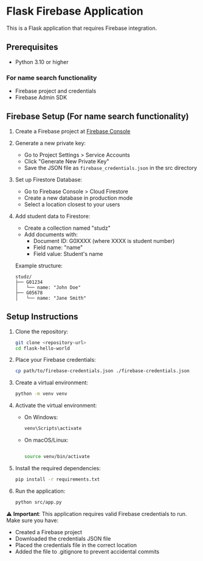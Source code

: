 # Flask Firebase Application

This is a Flask application that requires Firebase integration.

## Prerequisites

- Python 3.10 or higher

### For name search functionality

- Firebase project and credentials
- Firebase Admin SDK

## Firebase Setup (For name search functionality)

1. Create a Firebase project at [Firebase Console](https://console.firebase.google.com)
2. Generate a new private key:
   - Go to Project Settings > Service Accounts
   - Click "Generate New Private Key"
   - Save the JSON file as `firebase_credentials.json` in the src directory
3. Set up Firestore Database:
   - Go to Firebase Console > Cloud Firestore
   - Create a new database in production mode
   - Select a location closest to your users

4. Add student data to Firestore:
   - Create a collection named "studz"
   - Add documents with:
     - Document ID: G0XXXX (where XXXX is student number)
     - Field name: "name"
     - Field value: Student's name

   Example structure:

   ```plaintext
   studz/
   ├── G01234
   │   └── name: "John Doe"
   ├── G05678
   │   └── name: "Jane Smith"
   ```

## Setup Instructions

1. Clone the repository:

   ```bash
   git clone <repository-url>
   cd flask-hello-world
   ```

2. Place your Firebase credentials:

   ```bash
   cp path/to/firebase-credentials.json ./firebase-credentials.json
   ```

3. Create a virtual environment:

   ```bash
   python -m venv venv
   ```

4. Activate the virtual environment:
   - On Windows:

     ```bash
     venv\Scripts\activate
     ```

   - On macOS/Linux:

     ```bash
     
     source venv/bin/activate
     ```

5. Install the required dependencies:

   ```bash
   pip install -r requirements.txt
   ```

6. Run the application:

   ```bash
   python src/app.py
   ```

⚠️ **Important**: This application requires valid Firebase credentials to run. Make sure you have:

- Created a Firebase project
- Downloaded the credentials JSON file
- Placed the credentials file in the correct location
- Added the file to .gitignore to prevent accidental commits
